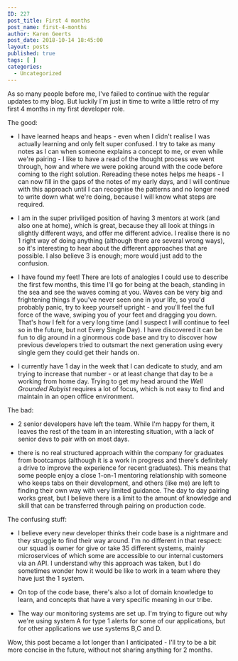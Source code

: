 ```yaml
---
ID: 227
post_title: First 4 months
post_name: first-4-months
author: Karen Geerts
post_date: 2018-10-14 18:45:00
layout: posts
published: true
tags: [ ]
categories:
  - Uncategorized
---
```


As so many people before me, I've failed to continue with the regular updates to my blog. But luckily I'm just in time to write a little retro of my first 4 months in my first developer role.

The good:
- I have learned heaps and heaps - even when I didn't realise I was actually learning and only felt super confused. I try to take as many notes as I can when someone explains a concept to me, or even while we're pairing - I like to have a read of the thought process we went through, how and where we were poking around with the code before coming to the right solution. Rereading these notes helps me heaps - I can now fill in the gaps of the notes of my early days, and I will continue with this approach until I can recognise the patterns and no longer need to write down what we're doing, because I will know what steps are required.

- I am in the super priviliged position of having 3 mentors at work (and also one at home), which is great, because they all look at things in slightly different ways, and offer me different advice. I realise there is no 1 right way of doing anything (although there are several wrong ways), so it's interesting to hear about the different approaches that are possible. I also believe 3 is enough; more would just add to the confusion.

- I have found my feet! There are lots of analogies I could use to describe the first few months, this time I'll go for being at the beach, standing in the sea and see the waves coming at you. Waves can be very big and frightening things if you've never seen one in your life, so you'd probably panic, try to keep yourself upright - and you'll feel the full force of the wave, swiping you of your feet and dragging you down. That's how I felt for a very long time (and I suspect I will continue to feel so in the future, but not Every Single Day). I have discovered it can be fun to dig around in a ginormous code base and try to discover how previous developers tried to outsmart the next generation using every single gem they could get their hands on.

- I currently have 1 day in the week that I can dedicate to study, and am trying to increase that number - or at least change that day to be a working from home day. Trying to get my head around the *Well Grounded Rubyist* requires a lot of focus, which is not easy to find and maintain in an open office environment.

The bad:
- 2 senior developers have left the team. While I'm happy for them, it leaves the rest of the team in an interesting situation, with a lack of senior devs to pair with on most days.

- there is no real structured approach within the company for graduates from bootcamps (although it is a work in progress and there's definitely a drive to improve the experience for recent graduates). This means that some people enjoy a close 1-on-1 mentoring relationship with someone who keeps tabs on their development, and others (like me) are left to finding their own way with very limited guidance. The day to day pairing works great, but I believe there is a limit to the amount of knowledge and skill that can be transferred through pairing on production code. 

The confusing stuff:
- I believe every new developer thinks their code base is a nightmare and they struggle to find their way around. I'm no different in that respect: our squad is owner for give or take 35 different systems, mainly microservices of which some are accessible to our internal customers via an API. I understand why this approach was taken, but I do sometimes wonder how it would be like to work in a team where they have just the 1 system.

- On top of the code base, there's also a lot of domain knowledge to learn, and concepts that have a very specific meaning in our tribe.

- The way our monitoring systems are set up. I'm trying to figure out why we're using system A for type 1 alerts for some of our applications, but for other applications we use systems B,C and D.

Wow, this post became a lot longer than I anticipated - I'll try to be a bit more concise in the future, without not sharing anything for 2 months.